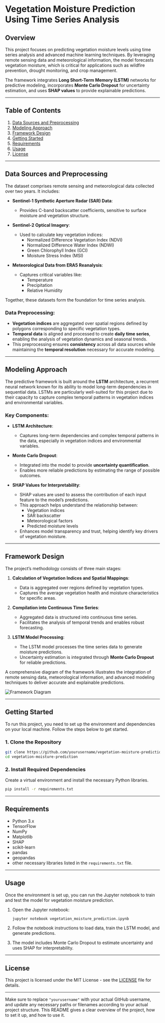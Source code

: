 

# Vegetation Moisture Prediction Using Time Series Analysis

## Overview

This project focuses on predicting vegetation moisture levels using time series analysis and advanced machine learning techniques. By leveraging remote sensing data and meteorological information, the model forecasts vegetation moisture, which is critical for applications such as wildfire prevention, drought monitoring, and crop management.

The framework integrates **Long Short-Term Memory (LSTM)** networks for predictive modeling, incorporates **Monte Carlo Dropout** for uncertainty estimation, and uses **SHAP values** to provide explainable predictions.

---

## Table of Contents

1. [Data Sources and Preprocessing](#data-sources-and-preprocessing)
2. [Modeling Approach](#modeling-approach)
3. [Framework Design](#framework-design)
4. [Getting Started](#getting-started)
5. [Requirements](#requirements)
6. [Usage](#usage)
7. [License](#license)

---

## Data Sources and Preprocessing

The dataset comprises remote sensing and meteorological data collected over two years. It includes:

- **Sentinel-1 Synthetic Aperture Radar (SAR) Data**:
  - Provides C-band backscatter coefficients, sensitive to surface moisture and vegetation structure.
  
- **Sentinel-2 Optical Imagery**:
  - Used to calculate key vegetation indices:
    - Normalized Difference Vegetation Index (NDVI)
    - Normalized Difference Water Index (NDWI)
    - Green Chlorophyll Index (GCI)
    - Moisture Stress Index (MSI)

- **Meteorological Data from ERA5 Reanalysis**:
  - Captures critical variables like:
    - Temperature
    - Precipitation
    - Relative Humidity

Together, these datasets form the foundation for time series analysis.

### Data Preprocessing:
- **Vegetation indices** are aggregated over spatial regions defined by polygons corresponding to specific vegetation types.
- **Temporal data** is aligned and processed to create **daily time series**, enabling the analysis of vegetation dynamics and seasonal trends.
- This preprocessing ensures **consistency** across all data sources while maintaining the **temporal resolution** necessary for accurate modeling.

---

## Modeling Approach

The predictive framework is built around the **LSTM** architecture, a recurrent neural network known for its ability to model long-term dependencies in sequential data. LSTMs are particularly well-suited for this project due to their capacity to capture complex temporal patterns in vegetation indices and environmental variables.

### Key Components:
- **LSTM Architecture**:
  - Captures long-term dependencies and complex temporal patterns in the data, especially in vegetation indices and environmental variables.
  
- **Monte Carlo Dropout**:
  - Integrated into the model to provide **uncertainty quantification**.
  - Enables more reliable predictions by estimating the range of possible outcomes.

- **SHAP Values for Interpretability**:
  - SHAP values are used to assess the contribution of each input feature to the model’s predictions.
  - This approach helps understand the relationship between:
    - Vegetation indices
    - SAR backscatter
    - Meteorological factors
    - Predicted moisture levels
  - Enhances model transparency and trust, helping identify key drivers of vegetation moisture.

---

## Framework Design

The project’s methodology consists of three main stages:

1. **Calculation of Vegetation Indices and Spatial Mappings**:
   - Data is aggregated over regions defined by vegetation types.
   - Captures the average vegetation health and moisture characteristics for specific areas.

2. **Compilation into Continuous Time Series**:
   - Aggregated data is structured into continuous time series.
   - Facilitates the analysis of temporal trends and enables robust forecasting.

3. **LSTM Model Processing**:
   - The LSTM model processes the time series data to generate moisture predictions.
   - Uncertainty estimation is integrated through **Monte Carlo Dropout** for reliable predictions.

A comprehensive diagram of the framework illustrates the integration of remote sensing data, meteorological information, and advanced modeling techniques to deliver accurate and explainable predictions.

![Framework Diagram](Diagram/framework_diagram.png)

---

## Getting Started

To run this project, you need to set up the environment and dependencies on your local machine. Follow the steps below to get started.

### 1. Clone the Repository
```bash
git clone https://github.com/yourusername/vegetation-moisture-prediction.git
cd vegetation-moisture-prediction
```

### 2. Install Required Dependencies
Create a virtual environment and install the necessary Python libraries.

```bash
pip install -r requirements.txt
```

---

## Requirements

- Python 3.x
- TensorFlow
- NumPy
- Matplotlib
- SHAP
- scikit-learn
- pandas
- geopandas
- other necessary libraries listed in the `requirements.txt` file.

---

## Usage

Once the environment is set up, you can run the Jupyter notebook to train and test the model for vegetation moisture prediction.

1. Open the Jupyter notebook:
   ```bash
   jupyter notebook vegetation_moisture_prediction.ipynb
   ```

2. Follow the notebook instructions to load data, train the LSTM model, and generate predictions.

3. The model includes Monte Carlo Dropout to estimate uncertainty and uses SHAP for interpretability.

---

## License

This project is licensed under the MIT License - see the [LICENSE](LICENSE) file for details.

---

Make sure to replace `"yourusername"` with your actual GitHub username, and update any necessary paths or filenames according to your actual project structure. This README gives a clear overview of the project, how to set it up, and how to use it.
